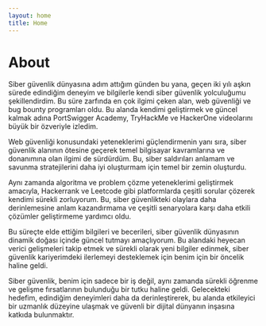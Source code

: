 ```yaml
---
layout: home
title: Home
---
```


# About

Siber güvenlik dünyasına adım attığım günden bu yana, geçen iki yılı aşkın sürede edindiğim deneyim ve bilgilerle kendi siber güvenlik yolculuğumu şekillendirdim. Bu süre zarfında en çok ilgimi çeken alan, web güvenliği ve bug bounty programları oldu. Bu alanda kendimi geliştirmek ve güncel kalmak adına PortSwigger Academy, TryHackMe ve HackerOne videolarını büyük bir özveriyle izledim.

Web güvenliği konusundaki yeteneklerimi güçlendirmenin yanı sıra, siber güvenlik alanının ötesine geçerek temel bilgisayar kavramlarına ve donanımına olan ilgimi de sürdürdüm. Bu, siber saldırıları anlamam ve savunma stratejilerini daha iyi oluşturmam için temel bir zemin oluşturdu.

Aynı zamanda algoritma ve problem çözme yeteneklerimi geliştirmek amacıyla, Hackerrank ve Leetcode gibi platformlarda çeşitli sorular çözerek kendimi sürekli zorluyorum. Bu, siber güvenlikteki olaylara daha derinlemesine anlam kazandırmama ve çeşitli senaryolara karşı daha etkili çözümler geliştirmeme yardımcı oldu.

Bu süreçte elde ettiğim bilgileri ve becerileri, siber güvenlik dünyasının dinamik doğası içinde güncel tutmayı amaçlıyorum. Bu alandaki heyecan verici gelişmeleri takip etmek ve sürekli olarak yeni bilgiler edinmek, siber güvenlik kariyerimdeki ilerlemeyi desteklemek için benim için bir öncelik haline geldi.

Siber güvenlik, benim için sadece bir iş değil, aynı zamanda sürekli öğrenme ve gelişme fırsatlarının bulunduğu bir tutku haline geldi. Gelecekteki hedefim, edindiğim deneyimleri daha da derinleştirerek, bu alanda etkileyici bir uzmanlık düzeyine ulaşmak ve güvenli bir dijital dünyanın inşasına katkıda bulunmaktır.

